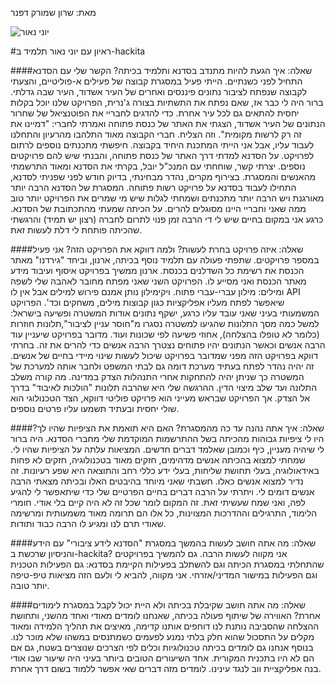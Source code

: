 מאת: שרון שמורק דפנר


![יוני נאור](/static/blog/images/YoniNaor.jpg)

#ראיון עם יוני נאור תלמיד ב-hackita

####שאלה: איך הגעת להיות מתנדב בסדנא ותלמיד בכיתה?
הקשר שלי עם הסדנא התחיל לפני כשנתיים. הייתי פעיל במסגרת קבוצה של פעילים
א-פוליטיים, והצעתי לקבוצה שנפתח לציבור נתונים פיננסים ואחרים של העיר אשדוד, העיר
שבה גדלתי. ברור היה לי כבר אז, שאם נפתח את התשתיות בצורה ג'נרית, הפרויקט שלנו
יוכל בקלות יחסית להתאים גם לכל עיר אחרת. כדי להדגים לחבריי את הפוטנציאל של שחרור
הנתונים של העיר אשדוד,  הצגתי  את האתר של כנסת פתוחה ואמרתי לחברי: "דמיינו את זה
רק לרשות מקומית". וזה הצליח. חברי הקבוצה מאוד התלהבו מהרעיון והתחלנו לעבוד עליו,
אבל אני הייתי המתכנת היחיד בקבוצה. חיפשתי מתכנתים נוספים לרתום לפרויקט. על הסדנא
למדתי דרך האתר של כנסת פתוחה, והבנתי שיש להם פרויקטים נוספים. יצרתי קשר, שוחחתי
עם המנכ"ל יובל, בקרתי את הסדנא ומאוד התרשמתי מהאנשים והמסגרת. בצירוף מקרים, נהדר
מבחינתי, בדיוק חודש לפני שפניתי לסדנא, התחילו לעבוד בסדנא על פרויקט רשות פתוחה.
המסגרת של הסדנא הרבה יותר מאורגנת ויש הרבה יותר מתכנתים ושמחתי לגלות שיש מי
שמרים את הפרויקט יותר טוב ממה שאני וחבריי היינו מסוגלים להרים. על הכיתה שמעתי
מהתכתובת של הסדנא. כרגע אני במקום בחיים שיש לי די הרבה זמן פנוי לתרום לחברה
(רצון יש תמיד) והרגשתי שהכיתה פותחת לי דלת לעשות זאת.

####שאלה: איזה פרויקט בחרת לעשות? ולמה דווקא את הפרויקט הזה?
אני פעיל במספר פרויקטים. שתפתי פעולה עם תלמיד נוסף בכיתה, ארנון, וביחד "גירדנו"
מאתר הכנסת את רשימת כל השדלנים בכנסת. ארנון ממשיך בפרויקט איסוף ועיבוד מידע מאתר
הכנסת ואני מסייע לו. הפרויקט השני שאני מפתח מחובר לאהבה שלי לשפה ומילים: מילון
עברי-עברי פתוח. ויקימילון נותן אמנם פירוש למילים אבל אין לו API שיאפשר לפתח
מעליו אפליקציות כגון קבוצות מילים, משחקים וכד'. הפרויקט המשמעותי בעיני שאני עובד
עליו כרגע, ישקף נתונים אודות המשטרה ופשיעה בישראל: למשל כמה מסך התלונות שהגיעו
למשטרה נסגרו מ"חוסר עניין לציבור",תלונות חוזרות (כלומר לא טופלו בהצלחה),  אחוזי
פשיעה לפי שכונות ועוד. מדובר בפרויקט שיעניין עוד הרבה אנשים וכאשר הנתונים יהיו
פתוחים נצטרך הרבה אנשים כדי להרים את זה. בחרתי דווקא בפרויקט הזה מפני שמדובר
בפרויקט שיכול לעשות שינוי מיידי בחיים של אנשים. זה יהיה נהדר לפתח בעתיד מערכת
דומה גם לבתי המשפט ולחבר אותה למערכת של המשטרה כך שניתן יהיה להתחקות אחרי
התנהלות הצדק במדינה. מה קורה משלב התלונה ועד שלב מיצוי הדין. ההרגשה שלי היא
שהרבה תלונות "הולכות לאיבוד" בדרך אל הצדק. אך הפרויקט שבראש מעייני הוא פרויקט
פוליטי דווקא, הצד הטכנולוגי הוא שולי יחסית ובעתיד תשמעו עליו פרטים נוספים.

####שאלה: איך אתה נהנה  עד כה מהמסגרת? האם היא תואמת את הציפיות שהיו לך?
היו לי ציפיות גבוהות מהכיתה בשל ההתרשמות המוקדמת שלי מחברי הסדנא. היה ברור לי
שיהיה מעניין, כיף וכמובן שאלמד דברים חדשים. המציאות עלתה על הציפיות שהיו לי.
שמחתי למצוא בהכיתה אנשים מדהימים, חזקים מאוד בטכנולוגיה, חזקים לא פחות
באידאולוגיה, בעלי תחושת שליחות, בעלי ידע כללי רחב והתוצאה היא שפע רעיונות. זה
נדיר למצוא אנשים כאלו. חשבתי שאני מיוחד בהיבטים האלו ובכיתה מצאתי הרבה אנשים
דומים לי. ויתרתי על הרבה דברים בחיים הפרטיים שלי כדי שיתאפשר לי להגיע לפה, ואני
שמח שעשיתי זאת.
זה המקום לומר שכל זה לא היה קיים בלי אודי. חומרי הלימוד, התרגילים וההדרכות
המצוינות, כל אלו הם תרומה מאוד משמעותית ומרשימה שאודי תרם לנו ומגיע לו הרבה כבוד
ותודות.

####שאלה: מה אתה חושב לעשות בהמשך במסגרת "הסדנא לידע ציבורי" עם הידע והניסיון שרכשת ב-hackita?
אני מקווה לעשות הרבה. גם להמשיך בפרויקטים שהתחלתי במסגרת הכיתה וגם להשתלב
בפעילות הקיימת בסדנא: גם הפעילות הטכנית וגם הפעילות במישור המדיני/אזרחי. אני
מקווה, להביא לי ולעם הזה מציאות טיפ-טיפה יותר טובה.

####שאלה: מה אתה חושב שקיבלת בכיתה ולא היית יכול לקבל במסגרת לימודים אחרת?
 האווירה של שיתוף פעולה בכיתה, שאנחנו לומדים מאודי ואחד מהשני, ותחושת ההצלחה
שהסביבה נותנת לנו  דוחפים אותנו קדימה, מאיצים את תהליך הלמידה ומאוד מקלים על
התסכול שהוא חלק בלתי נמנע לפעמים כשמתנסים במשהו שלא מוכר לנו. בנוסף אנחנו גם
לומדים בכיתה טכנולוגיות וכלים לפי הצרכים שנוצרים בשטח, גם אם הם לא היו בתכנית
המקורית. אחד השיעורים הטובים ביותר בעיני היה שיעור שבו אודי בנה אפליקציית ווב
לנגד עינינו. לומדים מזה דברים שאי אפשר ללמוד בשום דרך אחרת.



    
